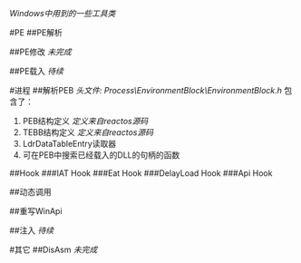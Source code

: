 _Windows中用到的一些工具类_

#PE
##PE解析


##PE修改
_未完成_


##PE载入
_待续_

#进程
##解析PEB
_头文件: Process\EnvironmentBlock\EnvironmentBlock.h_
包含了：
1. PEB结构定义
_定义来自reactos源码_
2. TEBB结构定义
_定义来自reactos源码_
3. LdrDataTableEntry读取器
4. 可在PEB中搜索已经载入的DLL的句柄的函数


##Hook
###IAT Hook
###Eat Hook
###DelayLoad Hook
###Api Hook


##动态调用


##重写WinApi


##注入
_待续_


#其它
##DisAsm
_未完成_
